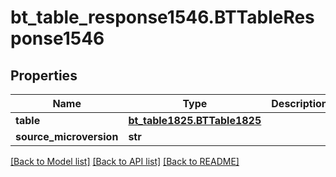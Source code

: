 # bt_table_response1546.BTTableResponse1546

## Properties
Name | Type | Description | Notes
------------ | ------------- | ------------- | -------------
**table** | [**bt_table1825.BTTable1825**](BTTable1825.md) |  | [optional] 
**source_microversion** | **str** |  | [optional] 

[[Back to Model list]](../README.md#documentation-for-models) [[Back to API list]](../README.md#documentation-for-api-endpoints) [[Back to README]](../README.md)


